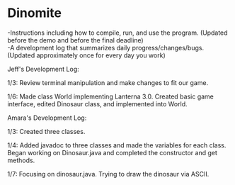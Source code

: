 # Dinomite
-Instructions including how to compile, run, and use the program. (Updated before the demo and before the final deadline)     
-A development log that summarizes daily progress/changes/bugs. (Updated approximately once for every day you work) 
 
Jeff's Development Log:

1/3: Review terminal manipulation and make changes to fit our game.

1/6: Made class World implementing Lanterna 3.0. Created basic game interface, edited Dinosaur class, and implemented into World.
 
Amara's Development Log:

1/3: Created three classes.

1/4: Added javadoc to three classes and made the variables for each class. Began working on Dinosaur.java and completed the constructor and get methods.

1/7: Focusing on dinosaur.java. Trying to draw the dinosaur via ASCII.
 
